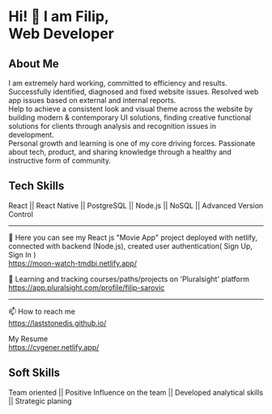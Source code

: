 # Hi! 👋 I am Filip, <br/> Web Developer 


## About Me

I am extremely hard working, committed to efficiency and results. Successfully identified, diagnosed and fixed website issues. Resolved web app issues based on external and internal reports. <br/> Help to achieve a consistent look and visual theme across the website by building modern & contemporary UI solutions, finding creative functional solutions for clients through analysis and recognition issues in development. <br/> Personal growth and learning is one of my core driving forces. Passionate about tech, product, and sharing knowledge through a healthy and instructive form of community.

## Tech Skills

React || React Native || PostgreSQL || Node.js || NoSQL || Advanced Version Control
<hr>

🔭 Here you can see my React js "Movie App" project deployed with netlify, connected with backend (Node.js), created user authentication( Sign Up, Sign In ) <br/>
https://moon-watch-tmdbi.netlify.app/

🌱 Learning and tracking courses/paths/projects on 'Pluralsight' platform <br/> https://app.pluralsight.com/profile/filip-sarovic
<hr>

📫 How to reach me <br/> https://laststonedjs.github.io/

My Resume <br/> https://cvgener.netlify.app/

## Soft Skills
Team oriented || Positive Influence on the team || Developed analytical skills || Strategic planing
